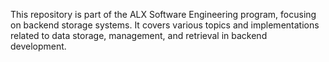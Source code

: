 This repository is part of the ALX Software Engineering program, focusing on backend storage systems. It covers various topics and implementations related to data storage, management, and retrieval in backend development.